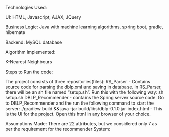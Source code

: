Technologies Used:

UI: HTML, Javascript, AJAX, JQuery

Business Logic: Java with machine learning algorithms, spring boot, gradle, hibernate

Backend: MySQL database


Algorithm Implemented:

K-Nearest Neighbours

Steps to Run the code:

The project consists of three repositories(files):
RS_Parser - Contains source code for parsing the dblp.xml and saving in database.
    In RS_Parser, there will be an sh file named “setup.sh”. Run this with the following way:
        sh setup.sh <path-to-dblp-xml-file>
DBLP_Recommender - contains the Spring server source code.
    Go to DBLP_Recommender and the run the following command to start the server:
        ./gradlew build && java -jar build/libs/dblp-0.1.0.jar
index.html - This is the UI for the project.
    Open this html in any browser of your choice.


Assumptions Made:
There are 22 attributes, but we considered only 7 as per the requirement for the recommender System:
